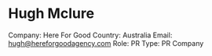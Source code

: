 # Hugh Mclure

Company: Here For Good
Country: Australia
Email: hugh@hereforgoodagency.com
Role: PR
Type: PR Company